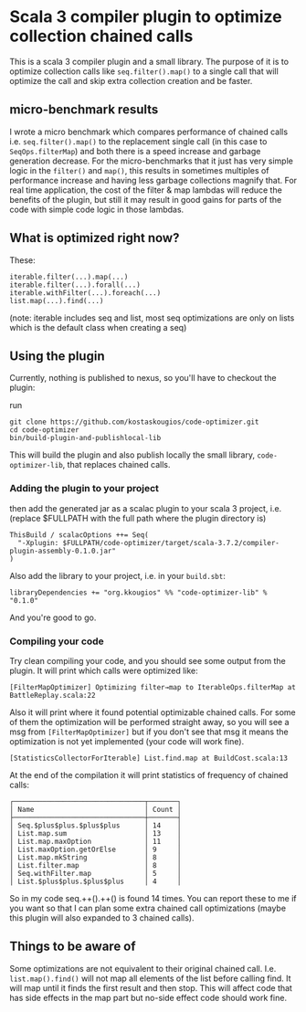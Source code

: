 # Scala 3 compiler plugin to optimize collection chained calls
This is a scala 3 compiler plugin and a small library. The purpose of it is to optimize collection calls like `seq.filter().map()` to
a single call that will optimize the call and skip extra collection creation and be faster.

## micro-benchmark results

I wrote a micro benchmark which compares performance of chained calls i.e. `seq.filter().map()` to the replacement single call (in this case to `SeqOps.filterMap`) and
both there is a speed increase and garbage generation decrease. For the micro-benchmarks that it just has very simple logic in the `filter()` and `map()`, this results
in sometimes multiples of performance increase and having less garbage collections magnify that. For real time application, the cost of the filter & map lambdas will reduce the benefits of the plugin, 
but still it may result in good gains for parts of the code with simple code logic in those lambdas.

## What is optimized right now?

These:

```
iterable.filter(...).map(...)
iterable.filter(...).forall(...)
iterable.withFilter(...).foreach(...)
list.map(...).find(...)
```
(note: iterable includes seq and list, most seq optimizations are only on lists which is the default class when creating a seq)

## Using the plugin

Currently, nothing is published to nexus, so you'll have to checkout the plugin:

run
```
git clone https://github.com/kostaskougios/code-optimizer.git
cd code-optimizer
bin/build-plugin-and-publishlocal-lib
```

This will build the plugin and also publish locally the small library, `code-optimizer-lib`, that replaces chained calls.

### Adding the plugin to your project
then add the generated jar as a scalac plugin to your scala 3 project, i.e. (replace $FULLPATH with the full path where the plugin directory is)

```
ThisBuild / scalacOptions ++= Seq(
  "-Xplugin: $FULLPATH/code-optimizer/target/scala-3.7.2/compiler-plugin-assembly-0.1.0.jar"
)
```

Also add the library to your project, i.e. in your `build.sbt`:

```
libraryDependencies += "org.kkougios" %% "code-optimizer-lib" % "0.1.0"
```

And you're good to go. 

### Compiling your code

Try clean compiling your code, and you should see some output from the plugin. It will print which calls were optimized like:

```
[FilterMapOptimizer] Optimizing filter→map to IterableOps.filterMap at BattleReplay.scala:22
```

Also it will print where it found potential optimizable chained calls. For some of them the optimization will be performed straight away, so you will see
a msg from `[FilterMapOptimizer]` but if you don't see that msg it means the optimization is not yet implemented (your code will work fine).
```
[StatisticsCollectorForIterable] List.find.map at BuildCost.scala:13
```
At the end of the compilation it will print statistics of frequency of chained calls:

```
┌────────────────────────────────┬───────┐
│ Name                           │ Count │
├────────────────────────────────┼───────┤
│ Seq.$plus$plus.$plus$plus      │ 14    │
│ List.map.sum                   │ 13    │
│ List.map.maxOption             │ 11    │
│ List.maxOption.getOrElse       │ 9     │
│ List.map.mkString              │ 8     │
│ List.filter.map                │ 8     │
│ Seq.withFilter.map             │ 5     │
│ List.$plus$plus.$plus$plus     │ 4     │
```

So in my code seq.++().++() is found 14 times. You can report these to me if you want so that I can plan some extra chained call optimizations (maybe this plugin will also expanded to 3 chained calls).


## Things to be aware of

Some optimizations are not equivalent to their original chained call. I.e. ```list.map().find()``` will not map all elements of the list before calling find. It will map until it finds the first
result and then stop. This will affect code that has side effects in the map part but no-side effect code should work fine.
